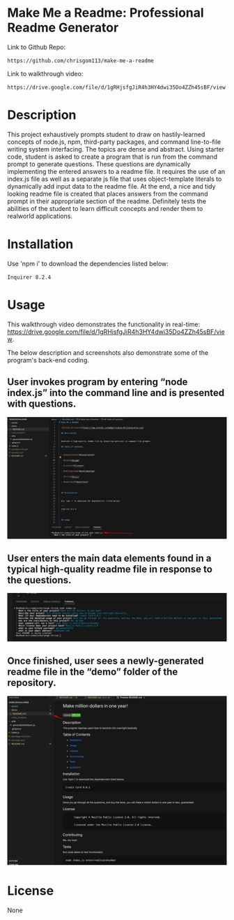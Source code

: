 # **Make Me a Readme: Professional Readme Generator**


Link to Github Repo: 
```
https://github.com/chrisgom113/make-me-a-readme
```
Link to walkthrough video:
``` 
https://drive.google.com/file/d/1gRHjsfgJiR4h3HY4dwi35Do4ZZh45sBF/view
```

# Description

This project exhaustively prompts student to draw on hastily-learned concepts of node.js, npm, third-party packages, and command line-to-file writing system interfacing. The topics are dense and abstract.
Using starter code, student is asked to create a program that is run from the command prompt to generate questions. These questions are dynamically implementing the entered answers to a readme file. It requires the use of an index.js file as well as a separate js file that uses object-template literals to dynamically add input data to the readme file. At the end, a nice and tidy looking readme file is created that places answers from the command prompt in their appropriate section of the readme. Definitely tests the abilities of the student to learn difficult concepts and render them to realworld applications.




# Installation


Use 'npm i' to download the dependencies listed below:

```
Inquirer 8.2.4
```




# Usage

This walkthrough video demonstrates the functionality in real-time: https://drive.google.com/file/d/1gRHjsfgJiR4h3HY4dwi35Do4ZZh45sBF/view. 

The below description and screenshots also demonstrate some of the program's back-end coding.
  
## User invokes program by entering “node index.js” into the command line and is presented with questions.

![Initialize program](./assets/initiate.png)




## User enters the main data elements found in a typical high-quality readme file in response to the questions. 

![Answer Command Prompts](./assets/series_of_questions.png)

## Once finished, user sees a newly-generated readme file in the “demo” folder of the repository.

![See new ReadMe](./assets/readme_generated.png)

 
 
# License

None
  